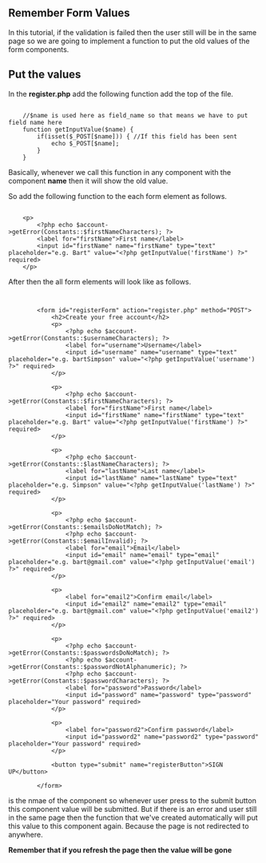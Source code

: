 ## Remember Form Values

In this tutorial, if the validation is failed then the user still will be in the same page so we are going to implement a function to put the old values of the form components.

## Put the values

In the **register.php** add the following function add the top of the file.

~~~~

	//$name is used here as field_name so that means we have to put field name here
	function getInputValue($name) {
		if(isset($_POST[$name])) { //If this field has been sent
			echo $_POST[$name];
		}
	}

~~~~

Basically, whenever we call this function in any component with the component **name** then it will show the old value.

So add the following function to the each form element as follows.

~~~~

	<p>
		<?php echo $account->getError(Constants::$firstNameCharacters); ?>
		<label for="firstName">First name</label>
		<input id="firstName" name="firstName" type="text" placeholder="e.g. Bart" value="<?php getInputValue('firstName') ?>" required>
	</p>

~~~~

After then the all form elements will look like as follows.

~~~~


		<form id="registerForm" action="register.php" method="POST">
			<h2>Create your free account</h2>
			<p>
				<?php echo $account->getError(Constants::$usernameCharacters); ?>
				<label for="username">Username</label>
				<input id="username" name="username" type="text" placeholder="e.g. bartSimpson" value="<?php getInputValue('username') ?>" required>
			</p>

			<p>
				<?php echo $account->getError(Constants::$firstNameCharacters); ?>
				<label for="firstName">First name</label>
				<input id="firstName" name="firstName" type="text" placeholder="e.g. Bart" value="<?php getInputValue('firstName') ?>" required>
			</p>

			<p>
				<?php echo $account->getError(Constants::$lastNameCharacters); ?>
				<label for="lastName">Last name</label>
				<input id="lastName" name="lastName" type="text" placeholder="e.g. Simpson" value="<?php getInputValue('lastName') ?>" required>
			</p>

			<p>
				<?php echo $account->getError(Constants::$emailsDoNotMatch); ?>
				<?php echo $account->getError(Constants::$emailInvalid); ?>
				<label for="email">Email</label>
				<input id="email" name="email" type="email" placeholder="e.g. bart@gmail.com" value="<?php getInputValue('email') ?>" required>
			</p>

			<p>
				<label for="email2">Confirm email</label>
				<input id="email2" name="email2" type="email" placeholder="e.g. bart@gmail.com" value="<?php getInputValue('email2') ?>" required>
			</p>

			<p>
				<?php echo $account->getError(Constants::$passwordsDoNoMatch); ?>
				<?php echo $account->getError(Constants::$passwordNotAlphanumeric); ?>
				<?php echo $account->getError(Constants::$passwordCharacters); ?>
				<label for="password">Password</label>
				<input id="password" name="password" type="password" placeholder="Your password" required>
			</p>

			<p>
				<label for="password2">Confirm password</label>
				<input id="password2" name="password2" type="password" placeholder="Your password" required>
			</p>

			<button type="submit" name="registerButton">SIGN UP</button>
			
		</form>

~~~~

**<?php getInputValue('firstName') ?>** is the nmae of the component so whenever user press to the submit button this component value will be submitted. But if there is an error and user still in the same page then the function that we've created automatically will put this value to this component again. Because the page is not redirected to anywhere.

**Remember that if you refresh the page then the value will be gone**
